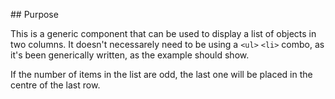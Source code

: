 ## Purpose

This is a generic component that can be used to display a list of objects in two columns. It doesn't necessarely need to be using a `<ul>` `<li>` combo, as it's been generically written, as the example should show.

If the number of items in the list are odd, the last one will be placed in the centre of the last row.

